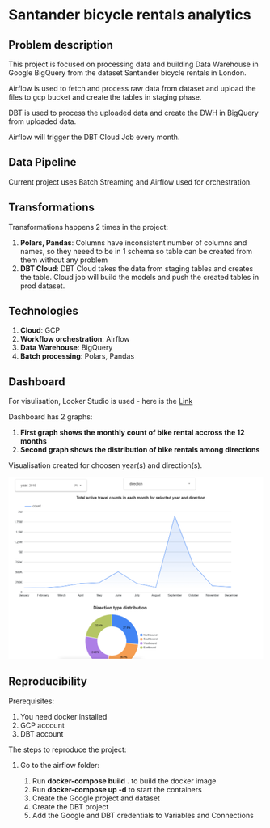 # Santander bicycle rentals analytics

## Problem description
This project is focused on processing data and building Data Warehouse in Google BigQuery from the dataset Santander bicycle rentals in London. 

Airflow is used to fetch and process raw data from dataset and upload the files to gcp bucket and create the tables in staging phase.

DBT is used to process the uploaded data and create the DWH in BigQuery from uploaded data.

Airflow will trigger the DBT Cloud Job every month.
## Data Pipeline
Current project uses Batch Streaming and Airflow used for orchestration.

## Transformations
Transformations happens 2 times in the project:
1. **Polars, Pandas**: Columns have inconsistent number of columns and names, so they neeed to be in 1 schema so table can be created from them without any problem
2. **DBT Cloud**: DBT Cloud takes the data from staging tables and creates the table. Cloud job will build the models and push the created tables in prod dataset.

## Technologies
1. **Cloud**: GCP
2. **Workflow orchestration**: Airflow
3. **Data Warehouse**: BigQuery
4. **Batch processing**: Polars, Pandas

## Dashboard
For visulisation, Looker Studio is used - here is the [Link](https://lookerstudio.google.com/reporting/45ebd5d9-2890-4b59-b6ec-0a33117ad953)

Dashboard has 2 graphs:
1. **First graph shows the monthly count of bike rental accross the 12 months**
2. **Second graph shows the distribution of bike rentals among directions**

Visualisation created for choosen year(s) and direction(s).

![graphs](dashboard.png)   

## Reproducibility
Prerequisites:
1. You need docker installed
2. GCP account
3. DBT account

The steps to reproduce the project:

1. Go to the airflow folder:
    
    1. Run **docker-compose build .** to build the docker image
    2. Run **docker-compose up -d** to start the containers
    3. Create the Google project and dataset 
    4. Create the DBT project
    4. Add the Google and DBT credentials to Variables and Connections



